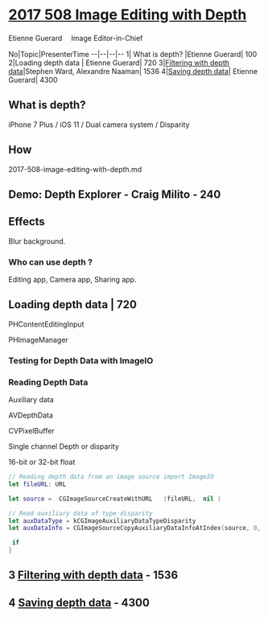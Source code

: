 
# [2017 508 Image Editing with Depth](https://developer.apple.com/videos/play/wwdc2017/508/)

Etienne Guerard 　Image Editor-in-Chief

No|Topic|PresenterTime
--|--|--|--
1| What is depth? |Etienne Guerard| 100
2|Loading depth data | Etienne Guerard| 720
3|[Filtering with depth data](3-filtering-with-depth-data.md)|Stephen Ward, Alexandre Naaman| 1536
4|[Saving depth data](4-save-depth-data.md)| Etienne Guerard| 4300


## What is depth?

iPhone 7 Plus / iOS 11 / Dual camera system / Disparity

## How

2017-508-image-editing-with-depth.md

## Demo: Depth Explorer - Craig Milito - 240


## Effects

Blur background.


### Who can use depth ?

Editing app, Camera app, Sharing app.

## Loading depth data | 720

PHContentEditingInput

PHImageManager


### Testing for Depth Data with ImageIO

### Reading Depth Data


Auxiliary data

AVDepthData

CVPixelBuffer

Single channel Depth or disparity

16-bit or 32-bit float


```swift
// Reading depth data from an image source import ImageIO
let fileURL: URL

let source =  CGImageSourceCreateWithURL   (fileURL,  nil )

// Read auxiliary data of type disparity
let auxDataType = kCGImageAuxiliaryDataTypeDisparity
let auxDataInfo = CGImageSourceCopyAuxiliaryDataInfoAtIndex(source, 0, auxDataType)

 if
}
```


## 3 [Filtering with depth data](3-filtering-with-depth-data.md) - 1536

## 4 [Saving depth data](4-save-depth-data.md) - 4300
